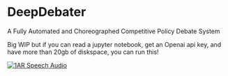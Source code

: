 # DeepDebater
A Fully Automated and Choreographed Competitive Policy Debate System 


Big WIP but if you can read a jupyter notebook, get an Openai api key, and have more than 20gb of diskspace, you can run this! 

[![1AR Speech Audio](https://img.shields.io/badge/🎵-1AR%20Speech-blue)](https://github.com/Hellisotherpeople/DeepDebater/blob/main/speeches/1ar_speech.mp3)
